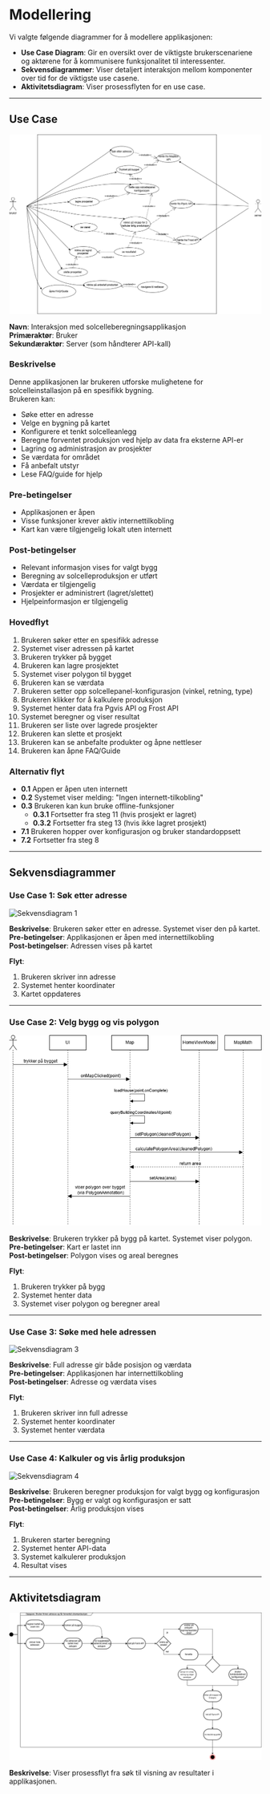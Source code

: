 # Modellering

Vi valgte følgende diagrammer for å modellere applikasjonen:

- **Use Case Diagram**: Gir en oversikt over de viktigste brukerscenariene og aktørene for å kommunisere funksjonalitet til interessenter.  
- **Sekvensdiagrammer**: Viser detaljert interaksjon mellom komponenter over tid for de viktigste use casene.  
- **Aktivitetsdiagram**: Viser prosessflyten for en use case.

---

## Use Case

![Use Case Diagram](UseCase.drawio.png)

**Navn**: Interaksjon med solcelleberegningsapplikasjon  
**Primæraktør**: Bruker  
**Sekundæraktør**: Server (som håndterer API-kall)

### Beskrivelse

Denne applikasjonen lar brukeren utforske mulighetene for solcelleinstallasjon på en spesifikk bygning.  
Brukeren kan:

- Søke etter en adresse  
- Velge en bygning på kartet  
- Konfigurere et tenkt solcelleanlegg  
- Beregne forventet produksjon ved hjelp av data fra eksterne API-er  
- Lagring og administrasjon av prosjekter  
- Se værdata for området  
- Få anbefalt utstyr  
- Lese FAQ/guide for hjelp  

### Pre-betingelser

- Applikasjonen er åpen  
- Visse funksjoner krever aktiv internettilkobling  
- Kart kan være tilgjengelig lokalt uten internett

### Post-betingelser

- Relevant informasjon vises for valgt bygg  
- Beregning av solcelleproduksjon er utført  
- Værdata er tilgjengelig  
- Prosjekter er administrert (lagret/slettet)  
- Hjelpeinformasjon er tilgjengelig

### Hovedflyt

1. Brukeren søker etter en spesifikk adresse  
2. Systemet viser adressen på kartet  
3. Brukeren trykker på bygget  
4. Brukeren kan lagre prosjektet  
5. Systemet viser polygon til bygget  
6. Brukeren kan se værdata  
7. Brukeren setter opp solcellepanel-konfigurasjon (vinkel, retning, type)  
8. Brukeren klikker for å kalkulere produksjon  
9. Systemet henter data fra Pgvis API og Frost API  
10. Systemet beregner og viser resultat  
11. Brukeren ser liste over lagrede prosjekter  
12. Brukeren kan slette et prosjekt  
13. Brukeren kan se anbefalte produkter og åpne nettleser  
14. Brukeren kan åpne FAQ/Guide

### Alternativ flyt

- **0.1** Appen er åpen uten internett  
- **0.2** Systemet viser melding: "Ingen internett-tilkobling"  
- **0.3** Brukeren kan kun bruke offline-funksjoner  
  - **0.3.1** Fortsetter fra steg 11 (hvis prosjekt er lagret)  
  - **0.3.2** Fortsetter fra steg 13 (hvis ikke lagret prosjekt)  
- **7.1** Brukeren hopper over konfigurasjon og bruker standardoppsett  
- **7.2** Fortsetter fra steg 8  

---

## Sekvensdiagrammer

### Use Case 1: Søk etter adresse

![Sekvensdiagram 1](Sequence-SøkeEtterAdresse.drawio.png)

**Beskrivelse**: Brukeren søker etter en adresse. Systemet viser den på kartet.  
**Pre-betingelser**: Applikasjonen er åpen med internettilkobling  
**Post-betingelser**: Adressen vises på kartet  

**Flyt**:
1. Brukeren skriver inn adresse  
2. Systemet henter koordinater  
3. Kartet oppdateres

---

### Use Case 2: Velg bygg og vis polygon

![sekvensdiagarm-2](Sequence-Polygon.drawio.png)

**Beskrivelse**: Brukeren trykker på bygg på kartet. Systemet viser polygon.  
**Pre-betingelser**: Kart er lastet inn  
**Post-betingelser**: Polygon vises og areal beregnes  

**Flyt**:
1. Brukeren trykker på bygg  
2. Systemet henter data  
3. Systemet viser polygon og beregner areal

---

### Use Case 3: Søke med hele adressen

![Sekvensdiagram 3](Sequence-SøkeMedHeleAdressen.drawio.png)

**Beskrivelse**: Full adresse gir både posisjon og værdata  
**Pre-betingelser**: Applikasjonen har internettilkobling  
**Post-betingelser**: Adresse og værdata vises  

**Flyt**:
1. Brukeren skriver inn full adresse  
2. Systemet henter koordinater  
3. Systemet henter værdata

---

### Use Case 4: Kalkuler og vis årlig produksjon

![Sekvensdiagram 4](Sequence-Kalkuler&ÅrligProduksjon.drawio.png)

**Beskrivelse**: Brukeren beregner produksjon for valgt bygg og konfigurasjon  
**Pre-betingelser**: Bygg er valgt og konfigurasjon er satt  
**Post-betingelser**: Årlig produksjon vises  

**Flyt**:
1. Brukeren starter beregning  
2. Systemet henter API-data  
3. Systemet kalkulerer produksjon  
4. Resultat vises

---

## Aktivitetsdiagram

![Aktivitetsdiagram](Aktivitetsdiagram.drawio.png)

**Beskrivelse**: Viser prosessflyt fra søk til visning av resultater i applikasjonen.
